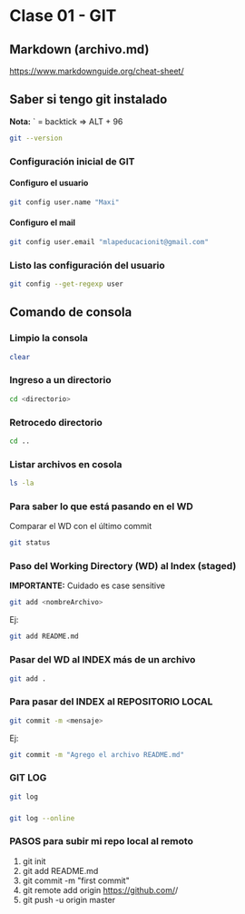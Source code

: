 # Clase 01 - GIT

## Markdown (archivo.md)

https://www.markdownguide.org/cheat-sheet/

## Saber si tengo git instalado

**Nota:** ` = backtick => ALT + 96 

```sh
git --version
```
### Configuración inicial de GIT

#### Configuro el usuario 

```sh
git config user.name "Maxi"
```

#### Configuro el mail 
```sh
git config user.email "mlapeducacionit@gmail.com"
```

### Listo las configuración del usuario
```sh
git config --get-regexp user
```

## Comando de consola

### Limpio la consola

```sh
clear
```
### Ingreso a un directorio

```sh
cd <directorio>
```

### Retrocedo directorio

```sh
cd ..
```

### Listar archivos en cosola

```sh
ls -la
```

### Para saber lo que está pasando en el WD 
Comparar el WD con el último commit

```sh
git status
```

### Paso del Working Directory (WD) al Index (staged)
**IMPORTANTE:** Cuidado es case sensitive

```sh
git add <nombreArchivo> 
```

Ej:

```sh
git add README.md 
```
### Pasar del WD al INDEX más de un archivo
```sh
git add .
```


### Para pasar del INDEX al REPOSITORIO LOCAL

```sh
git commit -m <mensaje>
```
Ej:

```sh
git commit -m "Agrego el archivo README.md"
```

### GIT LOG

```sh
git log 
```
### 

```sh
git log --online
```

### PASOS para subir mi repo local al remoto

1. git init
2. git add README.md
3. git commit -m "first commit"
4. git remote add origin https://github.com/<tuNombreUsuario>/<tuRepo>
5. git push -u origin master
